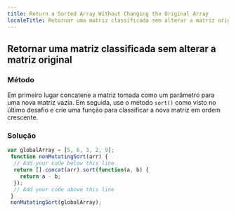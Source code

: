 ```yaml
---
title: Return a Sorted Array Without Changing the Original Array
localeTitle: Retornar uma matriz classificada sem alterar a matriz original
---
```

## Retornar uma matriz classificada sem alterar a matriz original

### Método

Em primeiro lugar concatene a matriz tomada como um parâmetro para uma nova matriz vazia. Em seguida, use o método `sort()` como visto no último desafio e crie uma função para classificar a nova matriz em ordem crescente.

### Solução

```javascript
var globalArray = [5, 6, 3, 2, 9]; 
 function nonMutatingSort(arr) { 
  // Add your code below this line 
  return [].concat(arr).sort(function(a, b) { 
    return a - b; 
  }); 
  // Add your code above this line 
 } 
 nonMutatingSort(globalArray); 

```
